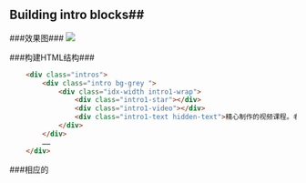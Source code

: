 ## Building intro blocks##
###效果图###
<img src="http://ww1.sinaimg.cn/large/6d025b55gw1ew907zym7sj20ym18cjy0.jpg" />

###构建HTML结构###
```html
	<div class="intros">
		<div class="intro bg-grey ">
			<div class="idx-width intro1-wrap">
				<div class="intro1-star"></div>
				<div class="intro1-video"></div>
				<div class="intro1-text hidden-text">精心制作的视频课程。老师都技术大牛实战派。课程内容接地气，实际工作用得着。</div>
			</div>
		</div>
		……
	</div>
```
###相应的
```css
